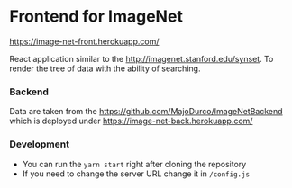# Frontend for ImageNet

https://image-net-front.herokuapp.com/

React application similar to the http://imagenet.stanford.edu/synset. To render the tree of data with the ability of searching.

### Backend

Data are taken from the https://github.com/MajoDurco/ImageNetBackend which is deployed under https://image-net-back.herokuapp.com/


### Development

- You can run the `yarn start` right after cloning the repository
- If you need to change the server URL change it in `/config.js`